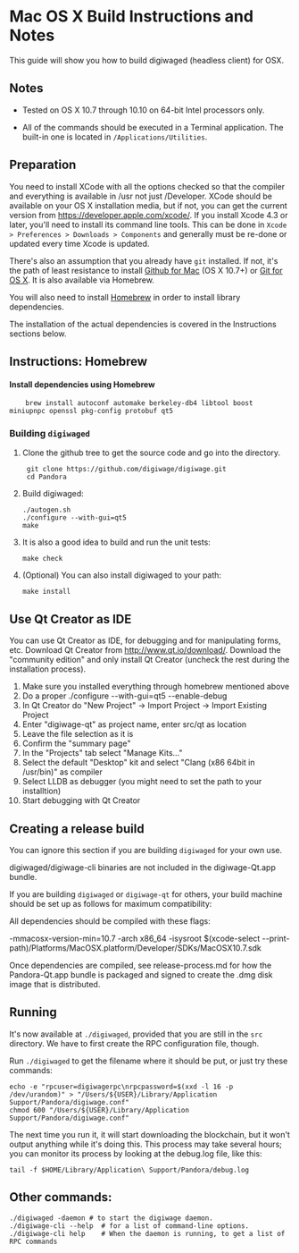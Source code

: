 Mac OS X Build Instructions and Notes
====================================
This guide will show you how to build digiwaged (headless client) for OSX.

Notes
-----

* Tested on OS X 10.7 through 10.10 on 64-bit Intel processors only.

* All of the commands should be executed in a Terminal application. The
built-in one is located in `/Applications/Utilities`.

Preparation
-----------

You need to install XCode with all the options checked so that the compiler
and everything is available in /usr not just /Developer. XCode should be
available on your OS X installation media, but if not, you can get the
current version from https://developer.apple.com/xcode/. If you install
Xcode 4.3 or later, you'll need to install its command line tools. This can
be done in `Xcode > Preferences > Downloads > Components` and generally must
be re-done or updated every time Xcode is updated.

There's also an assumption that you already have `git` installed. If
not, it's the path of least resistance to install [Github for Mac](https://mac.github.com/)
(OS X 10.7+) or
[Git for OS X](https://code.google.com/p/git-osx-installer/). It is also
available via Homebrew.

You will also need to install [Homebrew](http://brew.sh) in order to install library
dependencies.

The installation of the actual dependencies is covered in the Instructions
sections below.

Instructions: Homebrew
----------------------

#### Install dependencies using Homebrew

        brew install autoconf automake berkeley-db4 libtool boost miniupnpc openssl pkg-config protobuf qt5

### Building `digiwaged`

1. Clone the github tree to get the source code and go into the directory.

        git clone https://github.com/digiwage/digiwage.git
        cd Pandora

2.  Build digiwaged:

        ./autogen.sh
        ./configure --with-gui=qt5
        make

3.  It is also a good idea to build and run the unit tests:

        make check

4.  (Optional) You can also install digiwaged to your path:

        make install

Use Qt Creator as IDE
------------------------
You can use Qt Creator as IDE, for debugging and for manipulating forms, etc.
Download Qt Creator from http://www.qt.io/download/. Download the "community edition" and only install Qt Creator (uncheck the rest during the installation process).

1. Make sure you installed everything through homebrew mentioned above
2. Do a proper ./configure --with-gui=qt5 --enable-debug
3. In Qt Creator do "New Project" -> Import Project -> Import Existing Project
4. Enter "digiwage-qt" as project name, enter src/qt as location
5. Leave the file selection as it is
6. Confirm the "summary page"
7. In the "Projects" tab select "Manage Kits..."
8. Select the default "Desktop" kit and select "Clang (x86 64bit in /usr/bin)" as compiler
9. Select LLDB as debugger (you might need to set the path to your installtion)
10. Start debugging with Qt Creator

Creating a release build
------------------------
You can ignore this section if you are building `digiwaged` for your own use.

digiwaged/digiwage-cli binaries are not included in the digiwage-Qt.app bundle.

If you are building `digiwaged` or `digiwage-qt` for others, your build machine should be set up
as follows for maximum compatibility:

All dependencies should be compiled with these flags:

 -mmacosx-version-min=10.7
 -arch x86_64
 -isysroot $(xcode-select --print-path)/Platforms/MacOSX.platform/Developer/SDKs/MacOSX10.7.sdk

Once dependencies are compiled, see release-process.md for how the Pandora-Qt.app
bundle is packaged and signed to create the .dmg disk image that is distributed.

Running
-------

It's now available at `./digiwaged`, provided that you are still in the `src`
directory. We have to first create the RPC configuration file, though.

Run `./digiwaged` to get the filename where it should be put, or just try these
commands:

    echo -e "rpcuser=digiwagerpc\nrpcpassword=$(xxd -l 16 -p /dev/urandom)" > "/Users/${USER}/Library/Application Support/Pandora/digiwage.conf"
    chmod 600 "/Users/${USER}/Library/Application Support/Pandora/digiwage.conf"

The next time you run it, it will start downloading the blockchain, but it won't
output anything while it's doing this. This process may take several hours;
you can monitor its process by looking at the debug.log file, like this:

    tail -f $HOME/Library/Application\ Support/Pandora/debug.log

Other commands:
-------

    ./digiwaged -daemon # to start the digiwage daemon.
    ./digiwage-cli --help  # for a list of command-line options.
    ./digiwage-cli help    # When the daemon is running, to get a list of RPC commands
